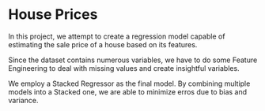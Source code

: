 # House Prices

In this project, we attempt to create a regression model capable of estimating the sale price of a house based on its features.

Since the dataset contains numerous variables, we have to do some Feature Engineering to deal with missing values and create insightful variables.

We employ a Stacked Regressor as the final model. By combining multiple models into a Stacked one, we are able to minimize erros due to bias and variance.
